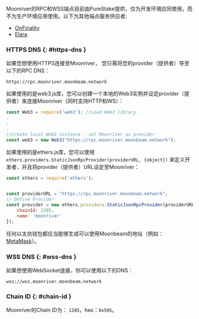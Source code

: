 Moonriver的RPC和WSS端点目前由PureStake提供，仅为开发环境应同使用，而不为生产环境应用使用。以下为其他端点服务供应者:

- [OnFinality](https://onfinality.io/)
- [Elara](https://elara.patract.io/)

### HTTPS DNS {: #https-dns } 

如果您想使用HTTPS连接至Moonriver， 您只需将您的provider（提供者）导至以下的RPC DNS：

```
https://rpc.moonriver.moonbeam.network
```

如果使用的是web3.js库，您可以创建一个本地的Web3实例并设定provider（提供者）来连接Moonriver（同时支持HTTP和WS）：

```js
const Web3 = require('web3'); //Load Web3 library
.
.
.
//Create local Web3 instance - set Moonriver as provider
const web3 = new Web3("https://rpc.moonriver.moonbeam.network"); 
```
如果使用的是ethers.js库，您可以使用`ethers.providers.StaticJsonRpcProvider(providerURL, {object})` 来定义开发者，并且将provider（提供者）URL设定至Moonriver：

```js
const ethers = require('ethers');


const providerURL = "https://rpc.moonriver.moonbeam.network";
// Define Provider
const provider = new ethers.providers.StaticJsonRpcProvider(providerURL, {
    chainId: 1285,
    name: 'moonriver'
});
```

任何以太坊钱包都应当能够生成可以使用Moonbeam的地址（例如：[MetaMask](https://metamask.io/)）。

### WSS DNS {: #wss-dns } 

如果想使用WebSocket连接，你可以使用以下的DNS：

```
wss://wss.moonriver.moonbeam.network
```

### Chain ID {: #chain-id } 

Moonriver的Chain ID为： `1285`，hex：`0x505`。
